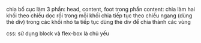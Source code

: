 chia bố cục làm 3 phần: head, content, foot
trong phần content: 
    chia làm hai khối theo chiều dọc rồi trong mỗi khối chia tiếp tục theo chiều ngang (dùng thẻ div)
    trong các khối nhỏ ta tiếp tục dùng thẻ div để chia thành các vùng

css: sử dụng block và flex-box là chủ yếu
